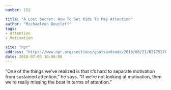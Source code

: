 ```yaml
---
number: 152

title: "A Lost Secret: How To Get Kids To Pay Attention"
author: "Michaeleen Doucleff"
tags:
- Attention
- Motivation

site: "npr"
address: "https://www.npr.org/sections/goatsandsoda/2018/06/21/621752789/a-lost-secret-how-to-get-kids-to-pay-attention"
date: 2018-07-03 10:00:00
---
```


“One of the things we’ve realized is that it’s hard to separate motivation from sustained attention,” he says. “If we’re not looking at motivation, then we’re really missing the boat in terms of attention.”

